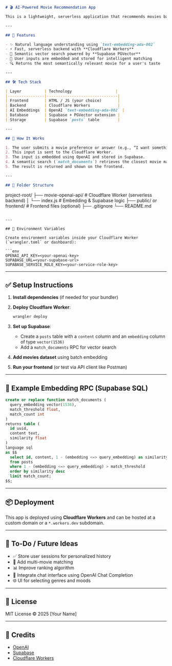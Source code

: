 ```markdown
# 🎬 AI-Powered Movie Recommendation App

This is a lightweight, serverless application that recommends movies based on your input using **OpenAI embeddings**, **Supabase vector search**, and **Cloudflare Workers**. The app captures natural-language answers from users and matches them with similar movies using semantic search.

---

## 🚀 Features

- ✨ Natural language understanding using `text-embedding-ada-002`
- ⚡ Fast, serverless backend with **Cloudflare Workers**
- 🧠 Semantic vector search powered by **Supabase PGVector**
- 📄 User inputs are embedded and stored for intelligent matching
- 🔍 Returns the most semantically relevant movie for a user's taste

---

## 🛠️ Tech Stack

| Layer          | Technology                   |
|----------------|-------------------------------|
| Frontend       | HTML / JS (your choice)       |
| Backend        | Cloudflare Workers            |
| AI Embeddings  | OpenAI `text-embedding-ada-002` |
| Database       | Supabase + PGVector extension |
| Storage        | Supabase `posts` table        |

---

## 🧩 How It Works

1. The user submits a movie preference or answer (e.g., “I want something adventurous with a sci-fi vibe”).
2. This input is sent to the Cloudflare Worker.
3. The input is embedded using OpenAI and stored in Supabase.
4. A semantic search (`match_documents`) retrieves the closest movie match from your database.
5. The result is returned and shown on the frontend.

---

## 📂 Folder Structure

```

project-root/
├── movie-openai-api/      # Cloudflare Worker (serverless backend)
│   └── index.js           # Embedding & Supabase logic
├── public/ or frontend/   # Frontend files (optional)
├── .gitignore
└── README.md

````

---

## 🧪 Environment Variables

Create environment variables inside your Cloudflare Worker (`wrangler.toml` or dashboard):

```env
OPENAI_API_KEY=<your-openai-key>
SUPABASE_URL=<your-supabase-url>
SUPABASE_SERVICE_ROLE_KEY=<your-service-role-key>
````

---

## ✅ Setup Instructions

1. **Install dependencies** (if needed for your bundler)
2. **Deploy Cloudflare Worker**:

   ```bash
   wrangler deploy
   ```
3. **Set up Supabase**:

   * Create a `posts` table with a `content` column and an `embedding` column of type `vector(1536)`
   * Add a `match_documents` RPC for vector search
4. **Add movies dataset** using batch embedding
5. **Run your frontend** (or test via API client like Postman)

---

## 🧠 Example Embedding RPC (Supabase SQL)

```sql
create or replace function match_documents (
  query_embedding vector(1536),
  match_threshold float,
  match_count int
)
returns table (
  id uuid,
  content text,
  similarity float
)
language sql
as $$
  select id, content, 1 - (embedding <=> query_embedding) as similarity
  from posts
  where 1 - (embedding <=> query_embedding) > match_threshold
  order by similarity desc
  limit match_count;
$$;
```

---

## 📦 Deployment

This app is deployed using **Cloudflare Workers** and can be hosted at a custom domain or a `*.workers.dev` subdomain.

---

## 🧠 To-Do / Future Ideas

* ✅ Store user sessions for personalized history
* 🔄 Add multi-movie matching
* 📊 Improve ranking algorithm
* 💬 Integrate chat interface using OpenAI Chat Completion
* 🌐 UI for selecting genres and moods

---

## 📄 License

MIT License © 2025 \[Your Name]

---

## 🧠 Credits

* [OpenAI](https://openai.com/)
* [Supabase](https://supabase.com/)
* [Cloudflare Workers](https://developers.cloudflare.com/workers/)

```
